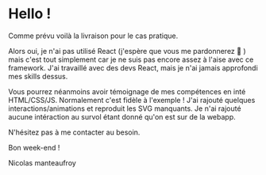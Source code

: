 # Hello !

Comme prévu voilà la livraison pour le cas pratique.

Alors oui, je n'ai pas utilisé React (j'espère que vous me pardonnerez :grimacing: ) mais c'est tout simplement car je ne suis pas encore assez à l'aise avec ce framework. J'ai travaillé avec des devs React, mais je n'ai jamais approfondi mes skills dessus.

Vous pourrez néanmoins avoir témoignage de mes compétences en inté HTML/CSS/JS. Normalement c'est fidèle à l'exemple ! J'ai rajouté quelques interactions/animations et reproduit les SVG manquants. Je n'ai rajouté aucune intéraction au survol étant donné qu'on est sur de la webapp.

N'hésitez pas à me contacter au besoin.

Bon week-end !

Nicolas manteaufroy